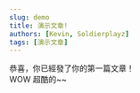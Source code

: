 ```yaml
---
slug: demo
title: 演示文章!
authors: [Kevin, Soldierplayz]
tags: [演示文章]
---
```


恭喜，你已經發了你的第一篇文章！<br />
WOW 超酷的~~
